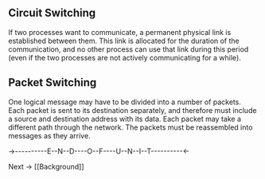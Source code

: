 ## Circuit Switching
If two processes want to communicate, a permanent physical link is established between them. This link is allocated for the duration of the communication, and no other process can use that link during this period (even if the two processes are not actively communicating for a while).

## Packet Switching
One logical message may have to be divided into a number of packets. Each packet is sent to its destination separately, and therefore must include a source and destination address with its data. Each packet may take a different path through the network. The packets must be reassembled into messages as they arrive.

→----------E--N--D----O--F----U--N--I--T----------← 

Next → [[Background]]
